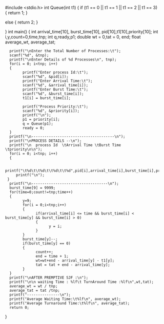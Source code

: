#include <stdio.h>
int Queue(int t1)
{
if (t1 == 0 || t1 == 1 || t1 == 2 || t1 == 3)
{
return 1;
}

else
{
return 2;
}

}
int main() 
{
      int arrival_time[10], burst_time[10], pid[10],t1[10],priority[10];
      int i,y,count=0,time,tnp;
      int q,ready,p1;
      double wt = 0,tat = 0, end;
      float average_wt, average_tat;
      
	  printf("\nEnter the Total Number of Processes:\t");
      scanf("%d", &tnp); 
      printf("\nEnter Details of %d Processes\n", tnp);
      for(i = 0; i<tnp; i++)
      {
      	    printf("Enter process Id:\t");
            scanf("%d", &pid[i]);
            printf("Enter Arrival Time:\t");
            scanf("%d", &arrival_time[i]);
            printf("Enter Burst Time:\t");
            scanf("%d", &burst_time[i]); 
            t1[i] = burst_time[i];
            
            printf("Process Priority:\t");
			scanf("%d", &priority[i]);
			printf("\n");
			p1 = priority[i];
			q = Queue(p1);
			ready = 0;
      }
      printf("\n--------------------------------------\n");
      printf("\nPROCESS DETAILS --\n");
      printf("\n  process Id  \tArrival Time \tBurst Time  \tpriority\n\n");
      for(i = 0; i<tnp; i++)
      {
      	 
      	 printf("\t%d\t\t%d\t\t%d\t\t%d",pid[i],arrival_time[i],burst_time[i],priority[i]);
      	 printf("\n");
     }
      printf("\n-----------------------------------\n");	
      burst_time[9] = 9999;  
      for(time=0;count!=tnp;time++)
      {
            y=9;
            for(i = 0;i<tnp;i++)
            {
                  if(arrival_time[i] <= time && burst_time[i] < burst_time[y] && burst_time[i] > 0)
                  {
                        y = i;
                  }
            }
            burst_time[y]--;
            if(burst_time[y] == 0)
            {
                  count++;
                  end = time + 1;
                  wt=wt+end - arrival_time[y] - t1[y];
                  tat = tat + end - arrival_time[y];
            }
      }
      printf("\nAFTER PREMPTIVE SJF :\n");
      printf("\n\n waiting Time : %lf\t TurnAround Time :%lf\n",wt,tat);
      average_wt = wt / tnp; 
      average_tat = tat /tnp;
      printf("---------------\n");
      printf("Average Waiting Time:\t%lf\n", average_wt);
      printf("Average Turnaround Time:\t%lf\n", average_tat);
      return 0;
}
